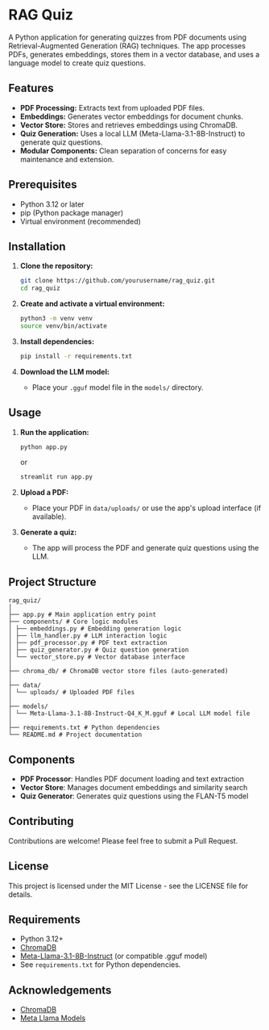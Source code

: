 # RAG Quiz

A Python application for generating quizzes from PDF documents using Retrieval-Augmented Generation (RAG) techniques. The app processes PDFs, generates embeddings, stores them in a vector database, and uses a language model to create quiz questions.

## Features

- **PDF Processing:** Extracts text from uploaded PDF files.
- **Embeddings:** Generates vector embeddings for document chunks.
- **Vector Store:** Stores and retrieves embeddings using ChromaDB.
- **Quiz Generation:** Uses a local LLM (Meta-Llama-3.1-8B-Instruct) to generate quiz questions.
- **Modular Components:** Clean separation of concerns for easy maintenance and extension.

## Prerequisites

- Python 3.12 or later
- pip (Python package manager)
- Virtual environment (recommended)

## Installation

1. **Clone the repository:**

   ```bash
   git clone https://github.com/yourusername/rag_quiz.git
   cd rag_quiz
   ```

2. **Create and activate a virtual environment:**

   ```bash
   python3 -m venv venv
   source venv/bin/activate
   ```

3. **Install dependencies:**

   ```bash
   pip install -r requirements.txt
   ```

4. **Download the LLM model:**
   - Place your `.gguf` model file in the `models/` directory.

## Usage

1. **Run the application:**

   ```bash
   python app.py
   ```

   or

   ```bash
   streamlit run app.py
   ```

2. **Upload a PDF:**

   - Place your PDF in `data/uploads/` or use the app's upload interface (if available).

3. **Generate a quiz:**
   - The app will process the PDF and generate quiz questions using the LLM.

## Project Structure

```
rag_quiz/
│
├── app.py # Main application entry point
├── components/ # Core logic modules
│ ├── embeddings.py # Embedding generation logic
│ ├── llm_handler.py # LLM interaction logic
│ ├── pdf_processor.py # PDF text extraction
│ ├── quiz_generator.py # Quiz question generation
│ └── vector_store.py # Vector database interface
│
├── chroma_db/ # ChromaDB vector store files (auto-generated)
│
├── data/
│ └── uploads/ # Uploaded PDF files
│
├── models/
│ └── Meta-Llama-3.1-8B-Instruct-Q4_K_M.gguf # Local LLM model file
│
├── requirements.txt # Python dependencies
└── README.md # Project documentation
```

## Components

- **PDF Processor**: Handles PDF document loading and text extraction
- **Vector Store**: Manages document embeddings and similarity search
- **Quiz Generator**: Generates quiz questions using the FLAN-T5 model

## Contributing

Contributions are welcome! Please feel free to submit a Pull Request.

## License

This project is licensed under the MIT License - see the LICENSE file for details.

## Requirements

- Python 3.12+
- [ChromaDB](https://www.trychroma.com/)
- [Meta-Llama-3.1-8B-Instruct](https://huggingface.co/meta-llama) (or compatible .gguf model)
- See `requirements.txt` for Python dependencies.

## Acknowledgements

- [ChromaDB](https://www.trychroma.com/)
- [Meta Llama Models](https://huggingface.co/meta-llama)
